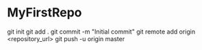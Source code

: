 # MyFirstRepo
git init
git add .
git commit -m "Initial commit"
git remote add origin <repository_url>
git push -u origin master
